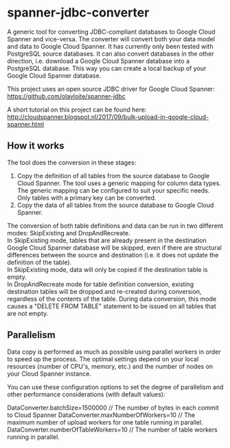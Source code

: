 # spanner-jdbc-converter
A generic tool for converting JDBC-compliant databases to Google Cloud Spanner and vice-versa. The converter will convert both your data model and data to Google Cloud Spanner. It has currently only been tested with PostgreSQL source databases.
It can also convert databases in the other direction, i.e. download a Google Cloud Spanner database into a PostgreSQL database. This way you can create a local backup of your Google Cloud Spanner database.

This project uses an open source JDBC driver for Google Cloud Spanner: https://github.com/olavloite/spanner-jdbc

A short tutorial on this project can be found here: http://cloudspanner.blogspot.nl/2017/09/bulk-upload-in-google-cloud-spanner.html

## How it works
The tool does the conversion in these stages:<br>
1. Copy the definition of all tables from the source database to Google Cloud Spanner. The tool uses a generic mapping for column data types. The generic mapping can be configured to suit your specific needs. Only tables with a primary key can be converted. <br>
2. Copy the data of all tables from the source database to Google Cloud Spanner.<br>


The conversion of both table definitions and data can be run in two different modes: SkipExisting and DropAndRecreate. <br>
In SkipExisting mode, tables that are already present in the destination Google Cloud Spanner database will be skipped, even if there are structural differences between the source and destination (i.e. it does not update the definition of the table). <br>
In SkipExisting mode, data will only be copied if the destination table is empty. <br>
In DropAndRecreate mode for table definition conversion, existing destination tables will be dropped and re-created during conversion, regardless of the contents of the table. During data conversion, this mode causes a "DELETE FROM TABLE" statement to be issued on all tables that are not empty.

## Parallelism
Data copy is performed as much as possible using parallel workers in order to speed up the process. The optimal settings depend on your local resources (number of CPU's, memory, etc.) and the number of nodes on your Cloud Spanner instance.

You can use these configuration options to set the degree of parallelism and other performance considerations (with default values):

DataConverter.batchSize=1500000			// The number of bytes in each commit to Cloud Spanner
DataConverter.maxNumberOfWorkers=10		// The maximum number of upload workers for one table running in parallel.
DataConverter.numberOfTableWorkers=10	// The number of table workers running in parallel.
